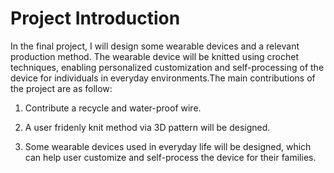 # Project Introduction

In the final project, I will design some wearable devices and a relevant production method. The wearable device will be knitted using crochet techniques, enabling personalized customization and self-processing of the device for individuals in everyday environments.The main contributions of the project are as follow:

1. Contribute a recycle and water-proof wire.

2. A user fridenly knit method via 3D pattern will be designed.

3. Some wearable devices used in everyday life will be designed, which can help user customize and self-process the device for their families.